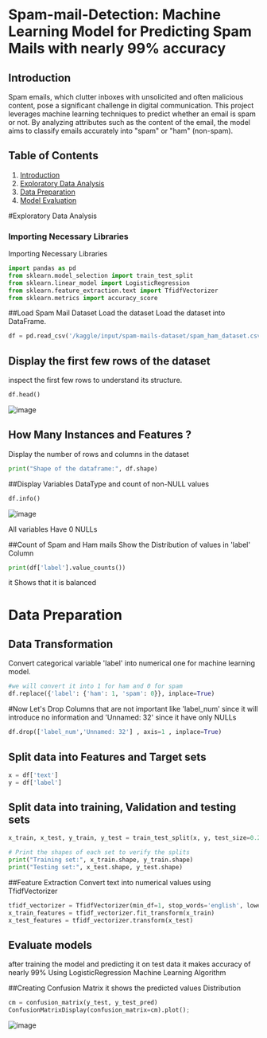 # Spam-mail-Detection: Machine Learning Model for Predicting Spam Mails with nearly 99% accuracy


## Introduction

Spam emails, which clutter inboxes with unsolicited and often malicious content, pose a significant challenge in digital communication. This project leverages machine learning techniques to predict whether an email is spam or not. By analyzing attributes such as the content of the email, the model aims to classify emails accurately into "spam" or "ham" (non-spam).

## Table of Contents
1. [Introduction](#introduction)
2. [Exploratory Data Analysis](#Exploratory-Data-Analysis)
3. [Data Preparation](#Data-Preparation)
4. [Model Evaluation](#Evaluate-models)



#Exploratory Data Analysis

### Importing Necessary Libraries
Importing Necessary Libraries
```python
import pandas as pd
from sklearn.model_selection import train_test_split
from sklearn.linear_model import LogisticRegression
from sklearn.feature_extraction.text import TfidfVectorizer
from sklearn.metrics import accuracy_score
```

##Load Spam Mail Dataset
Load the dataset Load the dataset into DataFrame.

```python
df = pd.read_csv('/kaggle/input/spam-mails-dataset/spam_ham_dataset.csv')
```

## Display the first few rows of the dataset
inspect the first few rows to understand its structure.
```python
df.head()
```

![image](https://github.com/user-attachments/assets/d71c88b4-2e3a-4627-8c66-80c6c6c42301)


## How Many Instances and Features ?
Display the number of rows and columns in the dataset
```python
print("Shape of the dataframe:", df.shape)
```



##Display Variables DataType and count of non-NULL values
```python
df.info()
```
![image](https://github.com/user-attachments/assets/faebc405-efe6-4643-b569-3c2f798ff1fa)

All variables Have 0 NULLs



##Count of Spam and Ham mails
Show the Distribution of values in 'label' Column
```python
print(df['label'].value_counts())
```
it Shows that it is balanced 






# Data Preparation
## Data Transformation
Convert categorical variable 'label' into numerical one for machine learning model.

```python
#we will convert it into 1 for ham and 0 for spam
df.replace({'label': {'ham': 1, 'spam': 0}}, inplace=True)
```


#Now Let's Drop Columns that are not important like 'label_num' since it will introduce no information and 'Unnamed: 32' since it have only NULLs
```python
df.drop(['label_num','Unnamed: 32'] , axis=1 , inplace=True)
```


## Split data into Features and Target sets

```python
x = df['text']
y = df['label']
```


## Split data into training, Validation and testing sets

```python
x_train, x_test, y_train, y_test = train_test_split(x, y, test_size=0.2, random_state=2)

# Print the shapes of each set to verify the splits
print("Training set:", x_train.shape, y_train.shape)
print("Testing set:", x_test.shape, y_test.shape)


```


##Feature Extraction
Convert text into numerical values using TfidfVectorizer

```python
tfidf_vectorizer = TfidfVectorizer(min_df=1, stop_words='english', lowercase=True)
x_train_features = tfidf_vectorizer.fit_transform(x_train)
x_test_features = tfidf_vectorizer.transform(x_test)
```


## Evaluate models
after training the model and predicting it on test data it makes accuracy of nearly 99% Using LogisticRegression Machine Learning Algorithm

##Creating Confusion Matrix
it shows the predicted values Distribution

```python
cm = confusion_matrix(y_test, y_test_pred)
ConfusionMatrixDisplay(confusion_matrix=cm).plot();
```
![image](https://github.com/user-attachments/assets/84a8e1db-33bc-4586-9351-a3523efe427d)

